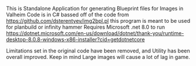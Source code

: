 This is Standalone Application for generating Blueprint files for Images in Valheim
Code is in C# bassed off of the code from https://github.com/dsterentyev/img2bpl.pl
this program is meant to be used for planbuild or infinity hammer
Requires Microsoft .net 8.0 to run https://dotnet.microsoft.com/en-us/download/dotnet/thank-you/runtime-desktop-8.0.8-windows-x86-installer?cid=getdotnetcore

Limitations set in the original code have been removed, and Utility has been overall improved. 
Keep in mind Large images will cause a lot of lag in game.
